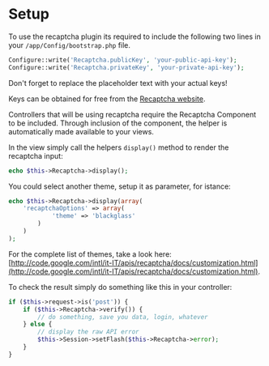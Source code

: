 Setup
=====

To use the recaptcha plugin its required to include the following two lines in your `/app/Config/bootstrap.php` file.

```php
Configure::write('Recaptcha.publicKey', 'your-public-api-key');
Configure::write('Recaptcha.privateKey', 'your-private-api-key');
```

Don't forget to replace the placeholder text with your actual keys!

Keys can be obtained for free from the [Recaptcha website](http://www.google.com/recaptcha).

Controllers that will be using recaptcha require the Recaptcha Component to be included. Through inclusion of the component, the helper is automatically made available to your views.

In the view simply call the helpers `display()` method to render the recaptcha input:

```php
echo $this->Recaptcha->display();
```

You could select another theme, setup it as parameter, for istance:

```php
echo $this->Recaptcha->display(array(
	'recaptchaOptions' => array(
			'theme' => 'blackglass'
		)
	)
);
```

For the complete list of themes, take a look here: [http://code.google.com/intl/it-IT/apis/recaptcha/docs/customization.html](http://code.google.com/intl/it-IT/apis/recaptcha/docs/customization.html).

To check the result simply do something like this in your controller:

```php
if ($this->request->is('post')) {
	if ($this->Recaptcha->verify()) {
		// do something, save you data, login, whatever
	} else {
		// display the raw API error
		$this->Session->setFlash($this->Recaptcha->error);
	}
}
````